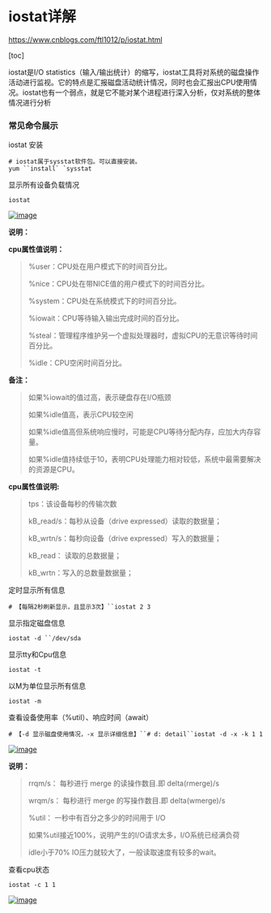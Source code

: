 # iostat详解

https://www.cnblogs.com/ftl1012/p/iostat.html

[toc]

iostat是I/O statistics（输入/输出统计）的缩写，iostat工具将对系统的磁盘操作活动进行监视。它的特点是汇报磁盘活动统计情况，同时也会汇报出CPU使用情况。iostat也有一个弱点，就是它不能对某个进程进行深入分析，仅对系统的整体情况进行分析

### 常见命令展示 

iostat 安装

```
# iostat属于sysstat软件包。可以直接安装。
yum ``install` `sysstat
```

显示所有设备负载情况

```
iostat
```

[![image](https://images2018.cnblogs.com/blog/519608/201807/519608-20180714122505632-629235895.png)](https://images2018.cnblogs.com/blog/519608/201807/519608-20180714122505171-1370362743.png)

 

**说明：**

**cpu属性值说明：**

> %user：CPU处在用户模式下的时间百分比。
>
> %nice：CPU处在带NICE值的用户模式下的时间百分比。
>
> %system：CPU处在系统模式下的时间百分比。
>
> %iowait：CPU等待输入输出完成时间的百分比。
>
> %steal：管理程序维护另一个虚拟处理器时，虚拟CPU的无意识等待时间百分比。
>
> %idle：CPU空闲时间百分比。

**备注：**

> 如果%iowait的值过高，表示硬盘存在I/O瓶颈
>
> 如果%idle值高，表示CPU较空闲
>
> 如果%idle值高但系统响应慢时，可能是CPU等待分配内存，应加大内存容量。
>
> 如果%idle值持续低于10，表明CPU处理能力相对较低，系统中最需要解决的资源是CPU。

**cpu属性值说明:**

> tps：该设备每秒的传输次数
>
> kB_read/s：每秒从设备（drive expressed）读取的数据量；
>
> kB_wrtn/s：每秒向设备（drive expressed）写入的数据量；
>
> kB_read： 读取的总数据量；
>
> kB_wrtn：写入的总数量数据量；

定时显示所有信息

```
# 【每隔2秒刷新显示，且显示3次】``iostat 2 3
```

显示指定磁盘信息

```
iostat -d ``/dev/sda
```

显示tty和Cpu信息

```
iostat -t
```

以M为单位显示所有信息

```
iostat -m
```

查看设备使用率（%util）、响应时间（await）

```
# 【-d 显示磁盘使用情况，-x 显示详细信息】``# d: detail``iostat -d -x -k 1 1
```

[![image](https://images2018.cnblogs.com/blog/519608/201807/519608-20180714122506528-1524239825.png)](https://images2018.cnblogs.com/blog/519608/201807/519608-20180714122506039-1662749392.png)

**说明：**

> rrqm/s： 每秒进行 merge 的读操作数目.即 delta(rmerge)/s
>
> wrqm/s： 每秒进行 merge 的写操作数目.即 delta(wmerge)/s
>
> %util： 一秒中有百分之多少的时间用于 I/O
>
> 如果%util接近100%，说明产生的I/O请求太多，I/O系统已经满负荷
>
>   idle小于70% IO压力就较大了，一般读取速度有较多的wait。

查看cpu状态

```
iostat -c 1 1
```

[![image](https://images2018.cnblogs.com/blog/519608/201807/519608-20180714122507434-479168560.png)](https://images2018.cnblogs.com/blog/519608/201807/519608-20180714122506991-961212043.png)